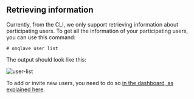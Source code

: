 
## **Retrieving information**

Currently, from the CLI, we only support retrieving information about participating users. To get all the information of your participating users, you can use this command:

```
# onqlave user list
```

The output should look like this:

![user-list](https://t36712295.p.clickup-attachments.com/t36712295/685e6c2b-83e6-4c35-8df9-ecc97b7f5417/access%2Baccount-2.png)

<!-- If you want JSON output, simply append **--json** flag to the end of the above command
```
List Users =>
{
    "users": [
        {
            "avatar": "",
            "country_code": "au",
            "createdAt": "2023-04-06T07:16:43.295363Z",
            "disable": false,
            "email_address": "your_email@host.com",
            "full_name": "John Doe",
            "id": "user_id",
            "role": [
                "platform_owner"
            ],
            "status": "active",
            "tenant_id": "your_tenant_id",
            "updatedAt": "2023-04-06T07:17:55.579855Z"
        }
    ]
}
=====
``` -->

To add or invite new users, you need to do so [in the dashboard, as explained here](../../../web-app-guide/platform/access).
